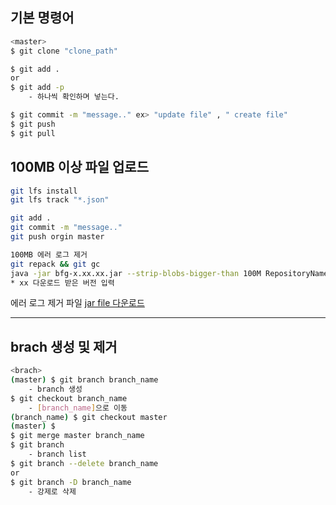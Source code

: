 ## 기본 명령어
```bash
<master>
$ git clone "clone_path"

$ git add .
or
$ git add -p
    - 하나씩 확인하며 넣는다.

$ git commit -m "message.." ex> "update file" , " create file"
$ git push
$ git pull
```
## 100MB 이상 파일 업로드
```bash
git lfs install
git lfs track "*.json"

git add .
git commit -m "message.."
git push orgin master

100MB 에러 로그 제거
git repack && git gc
java -jar bfg-x.xx.xx.jar --strip-blobs-bigger-than 100M RepositoryName.git
* xx 다운로드 받은 버전 입력
```
에러 로그 제거 파일
[jar file 다운로드](https://rtyley.github.io/bfg-repo-cleaner/)  

---
## brach 생성 및 제거
```bash
<brach>
(master) $ git branch branch_name
    - branch 생성
$ git checkout branch_name
    - [branch_name]으로 이동
(branch_name) $ git checkout master
(master) $
$ git merge master branch_name
$ git branch
    - branch list
$ git branch --delete branch_name
or
$ git branch -D branch_name
    - 강제로 삭제
```
